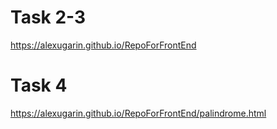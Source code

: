 # Task 2-3
https://alexugarin.github.io/RepoForFrontEnd

# Task 4
https://alexugarin.github.io/RepoForFrontEnd/palindrome.html
